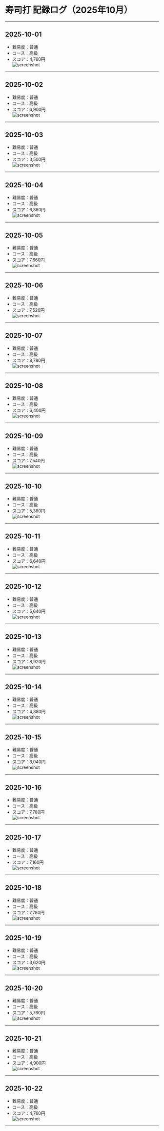 # 寿司打 記録ログ（2025年10月）
___
## 2025-10-01
- 難易度：普通
- コース：高級
- スコア：4,760円  
![screenshot](screenshots/2025-10-01.png)
___
## 2025-10-02
- 難易度：普通
- コース：高級
- スコア：6,900円  
![screenshot](screenshots/2025-10-02.png)
___
## 2025-10-03
- 難易度：普通
- コース：高級
- スコア：3,500円  
![screenshot](screenshots/2025-10-03.png)
___
## 2025-10-04
- 難易度：普通
- コース：高級
- スコア：6,380円  
![screenshot](screenshots/2025-10-04.png)
___
## 2025-10-05
- 難易度：普通
- コース：高級
- スコア：7,660円  
![screenshot](screenshots/2025-10-05.png)
___
## 2025-10-06
- 難易度：普通
- コース：高級
- スコア：7,520円  
![screenshot](screenshots/2025-10-06.png)
___
## 2025-10-07
- 難易度：普通
- コース：高級
- スコア：8,780円  
![screenshot](screenshots/2025-10-07.png)
___
## 2025-10-08
- 難易度：普通
- コース：高級
- スコア：6,400円  
![screenshot](screenshots/2025-10-08.png)
___
## 2025-10-09
- 難易度：普通
- コース：高級
- スコア：7,540円  
![screenshot](screenshots/2025-10-09.png)
___
## 2025-10-10
- 難易度：普通
- コース：高級
- スコア：5,380円  
![screenshot](screenshots/2025-10-10.png)
___
## 2025-10-11
- 難易度：普通
- コース：高級
- スコア：6,640円  
![screenshot](screenshots/2025-10-11.png)
___
## 2025-10-12
- 難易度：普通
- コース：高級
- スコア：5,640円  
![screenshot](screenshots/2025-10-12.png)
___
## 2025-10-13
- 難易度：普通
- コース：高級
- スコア：8,920円  
![screenshot](screenshots/2025-10-13.png)
___
## 2025-10-14
- 難易度：普通
- コース：高級
- スコア：4,380円  
![screenshot](screenshots/2025-10-14.png)
___
## 2025-10-15
- 難易度：普通
- コース：高級
- スコア：6,040円  
![screenshot](screenshots/2025-10-15.png)
___
## 2025-10-16
- 難易度：普通
- コース：高級
- スコア：7,780円  
![screenshot](screenshots/2025-10-16.png)
___
## 2025-10-17
- 難易度：普通
- コース：高級
- スコア：7,160円  
![screenshot](screenshots/2025-10-17.png)
___
## 2025-10-18
- 難易度：普通
- コース：高級
- スコア：7,780円  
![screenshot](screenshots/2025-10-18.png)
___
## 2025-10-19
- 難易度：普通
- コース：高級
- スコア：3,620円  
![screenshot](screenshots/2025-10-19.png)
___
## 2025-10-20
- 難易度：普通
- コース：高級
- スコア：5,760円  
![screenshot](screenshots/2025-10-20.png)
___
## 2025-10-21
- 難易度：普通
- コース：高級
- スコア：4,900円  
![screenshot](screenshots/2025-10-21.png)
___
## 2025-10-22
- 難易度：普通
- コース：高級
- スコア：4,760円  
![screenshot](screenshots/2025-10-22.png)
___
